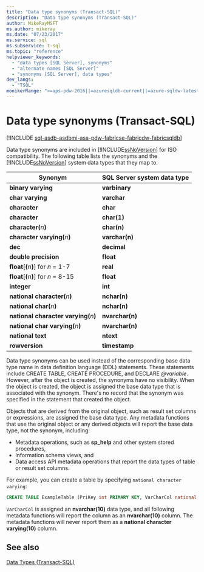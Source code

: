```yaml
---
title: "Data type synonyms (Transact-SQL)"
description: "Data type synonyms (Transact-SQL)"
author: MikeRayMSFT
ms.author: mikeray
ms.date: "07/23/2017"
ms.service: sql
ms.subservice: t-sql
ms.topic: "reference"
helpviewer_keywords:
  - "data types [SQL Server], synonyms"
  - "alternate names [SQL Server]"
  - "synonyms [SQL Server], data types"
dev_langs:
  - "TSQL"
monikerRange: ">=aps-pdw-2016||=azuresqldb-current||=azure-sqldw-latest||>=sql-server-2016||>=sql-server-linux-2017||=azuresqldb-mi-current||=fabric"
---
```

# Data type synonyms (Transact-SQL)

[!INCLUDE [sql-asdb-asdbmi-asa-pdw-fabricse-fabricdw-fabricsqldb](../../includes/applies-to-version/sql-asdb-asdbmi-asa-pdw-fabricse-fabricdw-fabricsqldb.md)]

Data type synonyms are included in [!INCLUDE[ssNoVersion](../../includes/ssnoversion-md.md)] for ISO compatibility. The following table lists the synonyms and the [!INCLUDE[ssNoVersion](../../includes/ssnoversion-md.md)] system data types that they map to.

|Synonym|SQL Server system data type|  
|---|---|
|**binary varying**|**varbinary**|  
|**char varying**|**varchar**|  
|**character**|**char**|  
|**character**|**char(1)**|  
|**character(**_n_**)**|**char(n)**|  
|**character varying(**_n_**)**|**varchar(n)**|  
|**dec**|**decimal**|  
|**double precision**|**float**|  
|**float**[**(**_n_**)**] for _n_ = 1-7|**real**|  
|**float**[**(**_n_**)**] for _n_ = 8-15|**float**|  
|**integer**|**int**|  
|**national character(**_n_**)**|**nchar(n)**|  
|**national char(**_n_**)**|**nchar(n)**|  
|**national character varying(**_n_**)**|**nvarchar(n)**|  
|**national char varying(**_n_**)**|**nvarchar(n)**|  
|**national text**|**ntext**|  
|**rowversion**|**timestamp**|  
  
Data type synonyms can be used instead of the corresponding base data type name in data definition language (DDL) statements. These statements include CREATE TABLE, CREATE PROCEDURE, and DECLARE *\@variable*. However, after the object is created, the synonyms have no visibility. When the object is created, the object is assigned the base data type that is associated with the synonym. There's no record that the synonym was specified in the statement that created the object.
  
Objects that are derived from the original object, such as result set columns or expressions, are assigned the base data type. Any metadata functions that use the original object or any derived objects will report the base data type, not the synonym, including:

* Metadata operations, such as **sp_help** and other system stored procedures,
* Information schema views, and
* Data access API metadata operations that report the data types of table or result set columns.
  
For example, you can create a table by specifying `national character varying`:
  
```sql
CREATE TABLE ExampleTable (PriKey int PRIMARY KEY, VarCharCol national character varying(10))  
```  
  
`VarCharCol` is assigned an **nvarchar(10)** data type, and all following metadata functions will report the column as an **nvarchar(10)** column. The metadata functions will never report them as a **national character varying(10)** column.
  
## See also
[Data Types &#40;Transact-SQL&#41;](../../t-sql/data-types/data-types-transact-sql.md)
  
  
